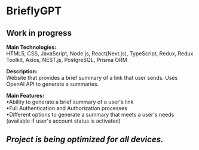 # BrieflyGPT 

## Work in progress

**Main Technologies:**
<br />
HTML5, CSS, JavaScript, Node.js, React(Next.js), TypeScript, Redux, Redux Toolkit, Axios, NEST.js,  PostgreSQL, Prisma ORM

**Description:**
<br />
Website that provides a brief summary of a link that user sends. Uses OpenAI API to generate a summaries.

**Main Features:**
<br />
•Ability to generate a brief summary of a user's link
<br />
•Full Authentication and Authorization processes
<br />
•Different options to generate a summary that meets a user's needs (available if user's account status is activated)


## _Project is being optimized for all devices._


